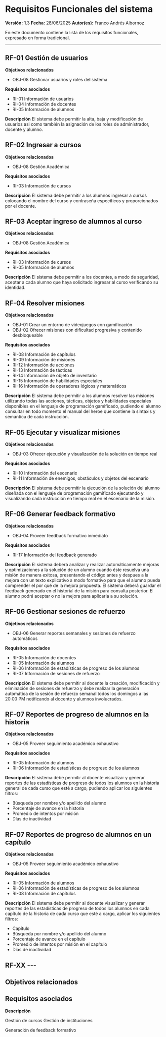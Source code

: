 # Requisitos Funcionales del sistema

**Versión:** 1.3
**Fecha:** 28/06/2025
**Autor(es):** Franco Andrés Albornoz

En este documento contiene la lista de los requisitos funcionales, expresado en forma tradicional.

---

## RF-01 Gestión de usuarios
**Objetivos relacionados**
- OBJ-08 Gestionar usuarios y roles del sistema

**Requisitos asociados**
- RI-01 Información de usuarios
- RI-04 Información de docentes
- RI-05 Información de alumnos

**Descripción**
El sistema debe permitir la alta, baja y modificación de usuarios asi como también la asignación de los roles de administrador, docente y alumno.

## RF-02 Ingresar a cursos
**Objetivos relacionados**
- OBJ-08 Gestión Académica

**Requisitos asociados**
- RI-03 Información de cursos 

**Descripción**
El sistema debe permitir a los alumnos ingresar a cursos colocando el nombre del curso y contraseña específicos y proporcionados por el docente.

## RF-03 Aceptar ingreso de alumnos al curso
**Objetivos relacionados**
- OBJ-08 Gestión Académica

**Requisitos asociados**
- RI-03 Información de cursos
- RI-05 Información de alumnos 

**Descripción**
El sistema debe permitir a los docentes, a modo de seguridad, aceptar a cada alumno que haya solicitado ingresar al curso verificando su identidad.

## RF-04 Resolver misiones
**Objetivos relacionados**
- OBJ-01 Crear un entorno de videojuegos con gamificación
- OBJ-02 Ofrecer misiones con dificultad progresiva y contenido desbloqueable

**Requisitos asociados**
- RI-08 Información de capítulos
- RI-09 Información de misiones
- RI-12 Información de acciones
- RI-13 Información de tácticas
- RI-14 Información de objeto de inventario
- RI-15 Información de habilidades especiales
- RI-16 Información de operadores lógicos y matemáticos

**Descripción**
El sistema debe permitir a los alumnos resolver las misiones utilizando todas las acciones, tácticas, objetos y habilidades especiales disponibles en el lenguaje de programación gamificado, pudiendo el alumno consultar en todo momento el manual del heroe que contiene la sintaxis y semántica de cada instrucción.

## RF-05 Ejecutar y visualizar misiones
**Objetivos relacionados**
- OBJ-03 Ofrecer ejecución y visualización de la solución en tiempo real

**Requisitos asociados**
- RI-10 Información del escenario
- RI-11 Información de enemigos, obstáculos y objetos del escenario

**Descripción**
El sistema debe permitir la ejecución de la solución del alumno diseñada con el lenguaje de programación gamificado ejecutando y visualizando cada instrucción en tiempo real en el escenario de la misión.

## RF-06 Generar feedback formativo
**Objetivos relacionados**
- OBJ-04 Proveer feedback formativo inmediato

**Requisitos asociados**
- RI-17 Información del feedback generado

**Descripción**
El sistema deberá analizar y realizar automáticamente mejoras y optimizaciones a la solución de un alumno cuando éste resuelva una misión de manera exitosa, presentando el código antes y despues a la mejora con un texto explicativo a modo formativo para que el alumno pueda comprender el por qué de la mejora propuesta. El sistema deberá guardar el feedback generado en el historial de la misión para consulta posterior. El alumno podrá aceptar o no la mejora para aplicarla a su solución.

## RF-06 Gestionar sesiones de refuerzo
**Objetivos relacionados**
- OBJ-06 Generar reportes semanales y sesiones de refuerzo automáticos

**Requisitos asociados**
- RI-05 Información de docentes
- RI-05 Información de alumnos
- RI-06 Información de estadísticas de progreso de los alumnos
- RI-07 Información de sesiones de refuerzo

**Descripción**
El sistema debe permitir al docente la creación, modificación y eliminación de sesiones de refuerzo y debe realizar la generación automática de la sesión de refuerzo semanal todos los domingos a las 20:00 PM notificando al docente y alumnos involucrados.

## RF-07 Reportes de progreso de alumnos en la historia
**Objetivos relacionados**
- OBJ-05 Proveer seguimiento académico exhaustivo

**Requisitos asociados**
- RI-05 Información de alumnos
- RI-06 Información de estadísticas de progreso de los alumnos

**Descripción**
El sistema debe permitir al docente visualizar y generar reportes de las estadísticas de progreso de todos los alumnos en la historia general de cada curso que esté a cargo, pudiendo aplicar los siguientes filtros:
- Búsqueda por nombre y/o apellido del alumno
- Porcentaje de avance en la historia
- Promedio de intentos por misión
- Días de inactividad

## RF-07 Reportes de progreso de alumnos en un capítulo
**Objetivos relacionados**
- OBJ-05 Proveer seguimiento académico exhaustivo

**Requisitos asociados**
- RI-05 Información de alumnos
- RI-06 Información de estadísticas de progreso de los alumnos
- RI-08 Información de capítulos

**Descripción**
El sistema debe permitir al docente visualizar y generar reportes de las estadísticas de progreso de todos los alumnos en cada capítulo de la historia de cada curso que esté a cargo, aplicar los siguientes filtros:
- Capítulo
- Búsqueda por nombre y/o apellido del alumno
- Porcentaje de avance en el capítulo
- Promedio de intentos por misión en el capítulo
- Días de inactividad


## RF-XX ---
**Objetivos relacionados**
- 

**Requisitos asociados**
- 

**Descripción**


Gestión de cursos
Gestión de instituciones

Generación de feedback formativo
